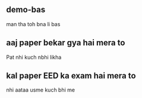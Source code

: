 ## demo-bas
man tha toh bna li bas

## aaj paper bekar gya hai mera to
Pat nhi kuch nbhi likha

## kal paper EED ka exam hai mera to
nhi aataa usme kuch bhi me

